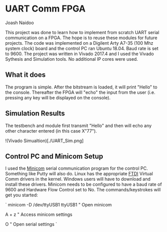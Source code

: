 # UART Comm FPGA

Joash Naidoo

This project was done to learn how to implement from scratch UART serial communication on a FPGA. The hope is to reuse these modules for future projects. The code was implemented on a Digilent Arty A7-35 (100 Mhz system clock) board and the control PC ran Ubuntu 18.04. Baud rate is set to 9600. The project was written in Vivado 2017.4 and I used the Vivado Sythesis and Simulation tools. No additional IP cores were used.

## What it does

The program is simple. After the bitstream is loaded, it will print "Hello" to the console. Thereafter the FPGA will "echo" the input from the user (i.e. pressing any key will be displayed on the console). 

## Simulation Results

The testbench and module first transmit "Hello" and then will echo any other character entered (in this case X"77"). 

!(Vivado Simualtion)[./UART_Sim.png]

## Control PC and Minicom Setup

I used the [Minicom](https://wiki.emacinc.com/wiki/Getting_Started_With_Minicom#Running_Minicom) serial communication program for the control PC. Something like Putty will also do. Linux has the appropriate [FTDI](https://www.ftdichip.com/Support/Documents/InstallGuides.htm) Virtual Comm drivers in the kernel. Windows users will have to download and install these drivers. Minicom needs to be configured to have a baud rate of 9600 and Hardware Flow Control set to No. The commands/keystrokes will get you started:

`
minicom -D /dev/ttyUSB1 ttyUSB1 " Open minicom


<Cr>A + z " Access minicom settings


O " Open serial settings
`
